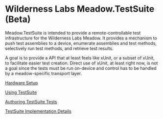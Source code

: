 # Wilderness Labs Meadow.TestSuite (Beta)

Meadow.TestSuite is intended to provide a remote-controllable test infrastructure for the Wilderness Labs Meadow.  It provides a mechanism to push test assemblies to a device, enumerate assemblies and test methods, selectively run test methods, and retrieve test results.

A goal is to provide a API that at least feels like xUnit, or a subset of xUnit, to facilitate easier test creation.  Direct use of xUnit, at least right now, is not a goal since the tests must be run on-device and control has to be handled by a meadow-specific transport layer.

[Hardware Setup](setup.md)

[Using TestSuite](usage.md)

[Authoring TestSuite Tests](authoring-tests.md)

[TestSuite Implementation Details](implementation.md)

